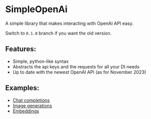 # SimpleOpenAi
A simple library that makes interacting with OpenAI API easy.

Switch to `0.1.0` branch if you want the old version.

## Features:
- Simple, python-like syntax
- Abstracts the api keys and the requests for all your DI needs
- Up to date with the newest OpenAI API (as for November 2023)

## Examples:
- [Chat completions](./Docs/ChatCompletions.md)
- [Image generations](./Docs/ImageGenerations.md)
- [Embeddings](./Docs/Embeddings.md)